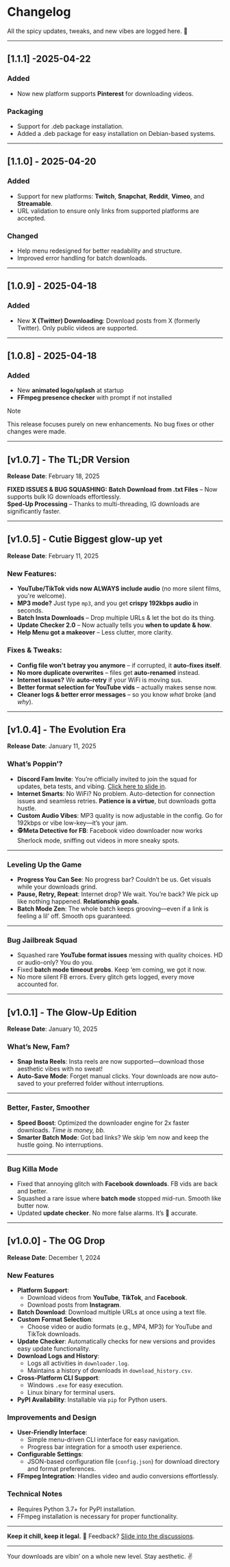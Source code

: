 # Changelog  

All the spicy updates, tweaks, and new vibes are logged here. 🌟  

---

## [1.1.1] -2025-04-22

### Added
- Now new platform supports **Pinterest** for downloading videos.

### Packaging
- Support for .deb package installation.
- Added a .deb package for easy installation on Debian-based systems.

---

## [1.1.0] - 2025-04-20

### Added
- Support for new platforms: **Twitch**, **Snapchat**, **Reddit**, **Vimeo**, and **Streamable**.
- URL validation to ensure only links from supported platforms are accepted.

### Changed
- Help menu redesigned for better readability and structure.
- Improved error handling for batch downloads.

---

## [1.0.9] - 2025-04-18

### Added
- New **X (Twitter) Downloading**: Download posts from X (formerly Twitter). Only public videos are supported.

---

## [1.0.8] - 2025-04-18

### Added
- New **animated logo/splash** at startup  
- **FFmpeg presence checker** with prompt if not installed

> [!NOTE]  
> This release focuses purely on new enhancements. No bug fixes or other changes were made.

---

## [v1.0.7] - The TL;DR Version  
**Release Date**: February 18, 2025 

**FIXED ISSUES & BUG SQUASHING:**
**Batch Download from .txt Files** – Now supports bulk IG downloads effortlessly.  
**Sped-Up Processing** – Thanks to multi-threading, IG downloads are significantly faster.  

---

## [v1.0.5] - Cutie Biggest glow-up yet  
**Release Date**: February 11, 2025 

### **New Features:**  
- **YouTube/TikTok vids now ALWAYS include audio** (no more silent films, you're welcome).  
- **MP3 mode?** Just type `mp3`, and you get **crispy 192kbps audio** in seconds.  
- **Batch Insta Downloads** – Drop multiple URLs & let the bot do its thing.  
- **Update Checker 2.0** – Now actually tells you **when to update & how**.  
- **Help Menu got a makeover** – Less clutter, more clarity.  

### **Fixes & Tweaks:**  
- **Config file won't betray you anymore** – if corrupted, it **auto-fixes itself**.  
- **No more duplicate overwrites** – files get **auto-renamed** instead.  
- **Internet issues?** We **auto-retry** if your WiFi is moving sus.  
- **Better format selection for YouTube vids** – actually makes sense now.  
- **Cleaner logs & better error messages** – so you know *what* broke (and *why*).

---

## [v1.0.4] - The Evolution Era  
**Release Date**: January 11, 2025  

### **What’s Poppin’?**  
- **Discord Fam Invite**: You’re officially invited to join the squad for updates, beta tests, and vibing. [Click here to slide in](https://discord.gg/skHyssu).  
- **Internet Smarts**: No WiFi? No problem. Auto-detection for connection issues and seamless retries. **Patience is a virtue**, but downloads gotta hustle.  
- **Custom Audio Vibes**: MP3 quality is now adjustable in the config. Go for 192kbps or vibe low-key—it’s your jam.  
- 🕵️**Meta Detective for FB**: Facebook video downloader now works Sherlock mode, sniffing out videos in more sneaky spots.  

---

### **Leveling Up the Game**  
- **Progress You Can See**: No progress bar? Couldn’t be us. Get visuals while your downloads grind.  
- **Pause, Retry, Repeat**: Internet drop? We wait. You’re back? We pick up like nothing happened. **Relationship goals.**  
- **Batch Mode Zen**: The whole batch keeps grooving—even if a link is feeling a lil’ off. Smooth ops guaranteed.  

---

### **Bug Jailbreak Squad**  
- Squashed rare **YouTube format issues** messing with quality choices. HD or audio-only? You do you.  
- Fixed **batch mode timeout probs**. Keep ‘em coming, we got it now.  
- No more silent FB errors. Every glitch gets logged, every move accounted for.  

---

## [v1.0.1] - The Glow-Up Edition   
**Release Date**: January 10, 2025  

### **What’s New, Fam?**  
- **Snap Insta Reels**: Insta reels are now supported—download those aesthetic vibes with no sweat!  
- **Auto-Save Mode**: Forget manual clicks. Your downloads are now auto-saved to your preferred folder without interruptions.  

---

### **Better, Faster, Smoother**  
- **Speed Boost**: Optimized the downloader engine for 2x faster downloads. *Time is money, bb.*  
- **Smarter Batch Mode**: Got bad links? We skip ‘em now and keep the hustle going. No interruptions.  

---

### **Bug Killa Mode**  
- Fixed that annoying glitch with **Facebook downloads**. FB vids are back and better.  
- Squashed a rare issue where **batch mode** stopped mid-run. Smooth like butter now.  
- Updated **update checker**. No more false alarms. It’s 💯 accurate.  

---

## [v1.0.0] - The OG Drop  
**Release Date**: December 1, 2024  

### New Features  
- **Platform Support**:  
  - Download videos from **YouTube**, **TikTok**, and **Facebook**.  
  - Download posts from **Instagram**.  
- **Batch Download**: Download multiple URLs at once using a text file.  
- **Custom Format Selection**:  
  - Choose video or audio formats (e.g., MP4, MP3) for YouTube and TikTok downloads.  
- **Update Checker**: Automatically checks for new versions and provides easy update functionality.  
- **Download Logs and History**:  
  - Logs all activities in `downloader.log`.  
  - Maintains a history of downloads in `download_history.csv`.  
- **Cross-Platform CLI Support**:  
  - Windows `.exe` for easy execution.  
  - Linux binary for terminal users.  
- **PyPI Availability**: Installable via `pip` for Python users.  

### Improvements and Design  
- **User-Friendly Interface**:  
  - Simple menu-driven CLI interface for easy navigation.  
  - Progress bar integration for a smooth user experience.  
- **Configurable Settings**:  
  - JSON-based configuration file (`config.json`) for download directory and format preferences.  
- **FFmpeg Integration**: Handles video and audio conversions effortlessly.  

### Technical Notes  
- Requires Python 3.7+ for PyPI installation.  
- FFmpeg installation is necessary for proper functionality.

---

**Keep it chill, keep it legal.** 💌 Feedback? [Slide into the discussions](https://github.com/nayandas69/Social-Media-Downloader/discussions).  

---

Your downloads are vibin’ on a whole new level. Stay aesthetic. ✌️  
